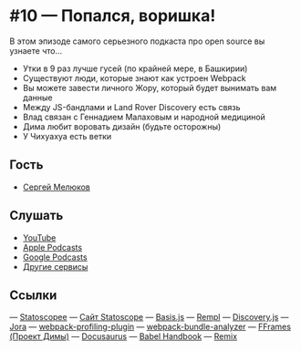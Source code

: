 # #10 — Попался, воришка!

В этом эпизоде самого серьезного подкаста про open source вы узнаете что...

- Утки в 9 раз лучше гусей (по крайней мере, в Башкирии)
- Существуют люди, которые знают как устроен Webpack
- Вы можете завести личного Жору, который будет вынимать вам данные
- Между JS-бандлами и Land Rover Discovery есть связь
- Влад связан с Геннадием Малаховым и народной медициной
- Дима любит воровать дизайн (будьте осторожны)
- У Чихуахуа есть ветки

## Гость

- [Сергей Мелюков](https://twitter.com/smelukov)

## Слушать

- [YouTube](https://youtu.be/V_7u_MVauUQ)
- [Apple Podcasts](https://podcasts.apple.com/ru/podcast/10-%D1%81%D1%82%D0%B0%D1%82%D0%BE%D1%81%D0%BA%D0%BE%D0%BF-%D0%BC%D0%BD%D0%B5-%D0%B2-%D0%B6%D0%BE%D1%80%D1%83-%D1%81-%D1%81%D0%B5%D1%80%D0%B3%D0%B5%D0%B5%D0%BC-%D0%BC%D0%B5%D0%BB%D1%8E%D0%BA%D0%BE%D0%B2%D1%8B%D0%BC/id1573208350?i=1000544927334&l=en)
- [Google Podcasts](https://podcasts.google.com/feed/aHR0cHM6Ly9hbmNob3IuZm0vcy81YzVjNGE0OC9wb2RjYXN0L3Jzcw/episode/ZDYyZmJjZmYtM2Q2Yi00MzAwLTg5MGItNmVmYTY2ODZhZDQ1?sa=X&ved=0CAUQkfYCahcKEwjg-PWI8-j0AhUAAAAAHQAAAAAQCg)
- [Другие сервисы](https://github.com/goose-duck/podcast#%D1%81%D1%81%D1%8B%D0%BB%D0%BA%D0%B8)

## Ссылки

— [Statoscopee](https://github.com/statoscope/statoscope)
— [Сайт Statoscope](https://statoscope.tech/)
— [Basis.js](https://github.com/basisjs/basisjs)
— [Rempl](https://github.com/rempl/rempl)
— [Discovery.js](https://github.com/discoveryjs/discovery)
— [Jora](https://github.com/discoveryjs/jora)
— [webpack-profiling-plugin](https://webpack.js.org/plugins/profiling-plugin/)
— [webpack-bundle-analyzer](https://www.npmjs.com/package/webpack-bundle-analyzer)
— [FFrames (Проект Димы)](https://fframes.studio/)
— [Docusaurus](https://github.com/facebook/docusaurus)
— [Babel Handbook](https://github.com/jamiebuilds/babel-handbook)
— [Remix](https://remix.run/)
